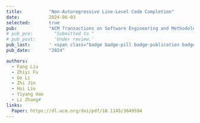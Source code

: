 ```yaml
---
title:          "Non-Autoregressive Line-Level Code Completion"
date:           2024-06-03
selected:       true
pub:            "ACM Transactions on Software Engineering and Methodology (TOSEM'24)"
# pub_pre:        "Submitted to "
# pub_post:       'Under review.'
pub_last:       ' <span class="badge badge-pill badge-publication badge-success">CCF-A</span>'
pub_date:       "2024"

authors:
  - Fang Liu
  - Zhiyi Fu
  - Ge Li
  - Zhi Jin
  - Hui Liu
  - Yiyang Hao
  - Li Zhang#
links:
  Paper: https://dl.acm.org/doi/pdf/10.1145/3649594
---
```

